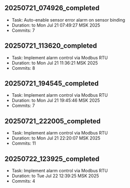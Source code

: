 
## 20250721_074926_completed
- Task:  Auto-enable sensor error alarm on sensor binding
- Duration:  to Mon Jul 21 07:49:27 MSK 2025
- Commits:        7

## 20250721_113620_completed
- Task:  Implement alarm control via Modbus RTU
- Duration:  to Mon Jul 21 11:36:21 MSK 2025
- Commits:        8

## 20250721_194545_completed
- Task:  Implement alarm control via Modbus RTU
- Duration:  to Mon Jul 21 19:45:46 MSK 2025
- Commits:        7

## 20250721_222005_completed
- Task:  Implement alarm control via Modbus RTU
- Duration:  to Mon Jul 21 22:20:07 MSK 2025
- Commits:       11

## 20250722_123925_completed
- Task:  Implement alarm control via Modbus RTU
- Duration:  to Tue Jul 22 12:39:25 MSK 2025
- Commits:        4
